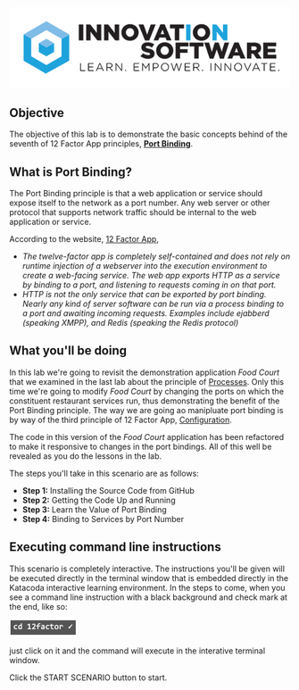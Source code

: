 ![logo](12factor-001/assets/logo-sm.png)
## Objective

The objective of this lab is to demonstrate the basic concepts behind of the seventh of 12 Factor App principles, **[Port Binding](https://12factor.net/port-binding)**.

## What is Port Binding?

The Port Binding principle is that a web application or service should expose itself to the network as a port number. Any web server or other protocol that supports network traffic should be internal to the web application or service.

According to the website, [12 Factor App](https://12factor.net/port-binding), 

* *The twelve-factor app is completely self-contained and does not rely on runtime injection of a webserver into the execution environment to create a web-facing service. The web app exports HTTP as a service by binding to a port, and listening to requests coming in on that port.*
* *HTTP is not the only service that can be exported by port binding. Nearly any kind of server software can be run via a process binding to a port and awaiting incoming requests. Examples include ejabberd (speaking XMPP), and Redis (speaking the Redis protocol)*

## What you'll be doing 

In this lab we're going to revisit the demonstration application *Food Court* that we examined in the last lab about the principle of [Processes](https://12factor.net/processes). Only this time we're going to modify *Food Court* by changing the ports on which the constituent restaurant services run, thus demonstrating the benefit of the Port Binding principle. The way we are going ao manipluate port binding is by way of the third principle of 12 Factor App, [Configuration](https://12factor.net/config).

The code in this version of the *Food Court* application has been refactored to make it responsive to changes in the port bindings. All of this well be revealed as you do the lessons in the lab.

The steps you'll take in this scenario are as follows:

* **Step 1:** Installing the Source Code from GitHub
* **Step 2:** Getting the Code Up and Running
* **Step 3:** Learn the Value of Port Binding
* **Step 4:** Binding to Services by Port Number

## Executing command line instructions 

This scenario is completely interactive. The instructions you'll be given will be executed directly in the terminal window that is embedded directly in the Katacoda interactive learning environment. In the steps to come, when you see a command line instruction with a black background and check mark at the end, like so:

![Katacoda command line](12factor-007/assets/command-01.png)

just click on it and the command will execute in the interative terminal window.

Click the START SCENARIO button to start.